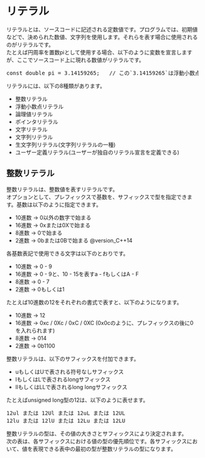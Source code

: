 # リテラル
 リテラルとは、ソースコードに記述される定数値です。プログラムでは、初期値などで、決められた数値、文字列を使用します。それらを表す場合に使用されるのがリテラルです。<br>
 たとえば円周率を置数piとして使用する場合、以下のように変数を宣言しますが、ここでソースコード上に現れる数値がリテラルです。<br>

<pre>
const double pi = 3.14159265;   // この`3.14159265`は浮動小数点リテラル
</pre>

 リテラルには、以下の8種類があります。

- 整数リテラル
- 浮動小数点リテラル
- 論理値リテラル
- ポインタリテラル
- 文字リテラル
- 文字列リテラル
- 生文字列リテラル(文字列リテラルの一種)
- ユーザー定義リテラル(ユーザーが独自のリテラル宣言を定義できる)

## 整数リテラル
 整数リテラルは、整数値を表すリテラルです。<br>
 オプションとして、プレフィックスで基数を、サフィックスで型を指定できます。基数は以下のように指定できます。<br>

- 10進数 →  0以外の数字で始まる
- 16進数 →  0xまたは0Xで始まる
-  8進数 →  0で始まる
-  2進数 →  0bまたは0Bで始まる @version_C++14

 各基数表記で使用できる文字は以下のとおりです。<br>

- 10進数 →  0 - 9
- 16進数 →  0 - 9と、10 - 15を表すa - fもしくはA - F
-  8進数 →  0 - 7
-  2進数 →  0もしくは1

 たとえば10進数の12をそれぞれの書式で表すと、以下のようになります。<br>

- 10進数 →  12
- 16進数 →  0xc / 0Xc / 0xC / 0XC
  (0x0cのように、プレフィックスの後に0を入れられます)
-  8進数 →  014
-  2進数 →  0b1100

 整数リテラルは、以下のサフィックスを付加できます。<br>

- uもしくはUで表される符号なしサフィックス
- lもしくはLで表されるlongサフィックス
- llもしくはLLで表されるlong longサフィックス

 たとえばunsigned long型の12は、以下のように表せます。<br>

<pre>
12ul または 12Ul または 12uL または 12UL
12lu または 12lU または 12Lu または 12LU
</pre>

 整数リテラルの型は、その値の大きさとサフィックスにより決定されます。<br>
 次の表は、各サフィックスにおける値の型の優先順位です。各サフィックスにおいて、値を表現できる表中の最初の型が整数リテラルの型になります。<br>
